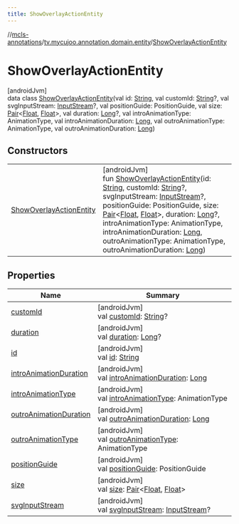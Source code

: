```yaml
---
title: ShowOverlayActionEntity
---
```

//[mcls-annotations](../../../index.html)/[tv.mycujoo.annotation.domain.entity](../index.html)/[ShowOverlayActionEntity](index.html)



# ShowOverlayActionEntity



[androidJvm]\
data class [ShowOverlayActionEntity](index.html)(val id: [String](https://kotlinlang.org/api/latest/jvm/stdlib/kotlin/-string/index.html), val customId: [String](https://kotlinlang.org/api/latest/jvm/stdlib/kotlin/-string/index.html)?, val svgInputStream: [InputStream](https://developer.android.com/reference/kotlin/java/io/InputStream.html)?, val positionGuide: PositionGuide, val size: [Pair](https://kotlinlang.org/api/latest/jvm/stdlib/kotlin/-pair/index.html)&lt;[Float](https://kotlinlang.org/api/latest/jvm/stdlib/kotlin/-float/index.html), [Float](https://kotlinlang.org/api/latest/jvm/stdlib/kotlin/-float/index.html)&gt;, val duration: [Long](https://kotlinlang.org/api/latest/jvm/stdlib/kotlin/-long/index.html)?, val introAnimationType: AnimationType, val introAnimationDuration: [Long](https://kotlinlang.org/api/latest/jvm/stdlib/kotlin/-long/index.html), val outroAnimationType: AnimationType, val outroAnimationDuration: [Long](https://kotlinlang.org/api/latest/jvm/stdlib/kotlin/-long/index.html))



## Constructors


| | |
|---|---|
| [ShowOverlayActionEntity](-show-overlay-action-entity.html) | [androidJvm]<br>fun [ShowOverlayActionEntity](-show-overlay-action-entity.html)(id: [String](https://kotlinlang.org/api/latest/jvm/stdlib/kotlin/-string/index.html), customId: [String](https://kotlinlang.org/api/latest/jvm/stdlib/kotlin/-string/index.html)?, svgInputStream: [InputStream](https://developer.android.com/reference/kotlin/java/io/InputStream.html)?, positionGuide: PositionGuide, size: [Pair](https://kotlinlang.org/api/latest/jvm/stdlib/kotlin/-pair/index.html)&lt;[Float](https://kotlinlang.org/api/latest/jvm/stdlib/kotlin/-float/index.html), [Float](https://kotlinlang.org/api/latest/jvm/stdlib/kotlin/-float/index.html)&gt;, duration: [Long](https://kotlinlang.org/api/latest/jvm/stdlib/kotlin/-long/index.html)?, introAnimationType: AnimationType, introAnimationDuration: [Long](https://kotlinlang.org/api/latest/jvm/stdlib/kotlin/-long/index.html), outroAnimationType: AnimationType, outroAnimationDuration: [Long](https://kotlinlang.org/api/latest/jvm/stdlib/kotlin/-long/index.html)) |


## Properties


| Name | Summary |
|---|---|
| [customId](custom-id.html) | [androidJvm]<br>val [customId](custom-id.html): [String](https://kotlinlang.org/api/latest/jvm/stdlib/kotlin/-string/index.html)? |
| [duration](duration.html) | [androidJvm]<br>val [duration](duration.html): [Long](https://kotlinlang.org/api/latest/jvm/stdlib/kotlin/-long/index.html)? |
| [id](id.html) | [androidJvm]<br>val [id](id.html): [String](https://kotlinlang.org/api/latest/jvm/stdlib/kotlin/-string/index.html) |
| [introAnimationDuration](intro-animation-duration.html) | [androidJvm]<br>val [introAnimationDuration](intro-animation-duration.html): [Long](https://kotlinlang.org/api/latest/jvm/stdlib/kotlin/-long/index.html) |
| [introAnimationType](intro-animation-type.html) | [androidJvm]<br>val [introAnimationType](intro-animation-type.html): AnimationType |
| [outroAnimationDuration](outro-animation-duration.html) | [androidJvm]<br>val [outroAnimationDuration](outro-animation-duration.html): [Long](https://kotlinlang.org/api/latest/jvm/stdlib/kotlin/-long/index.html) |
| [outroAnimationType](outro-animation-type.html) | [androidJvm]<br>val [outroAnimationType](outro-animation-type.html): AnimationType |
| [positionGuide](position-guide.html) | [androidJvm]<br>val [positionGuide](position-guide.html): PositionGuide |
| [size](size.html) | [androidJvm]<br>val [size](size.html): [Pair](https://kotlinlang.org/api/latest/jvm/stdlib/kotlin/-pair/index.html)&lt;[Float](https://kotlinlang.org/api/latest/jvm/stdlib/kotlin/-float/index.html), [Float](https://kotlinlang.org/api/latest/jvm/stdlib/kotlin/-float/index.html)&gt; |
| [svgInputStream](svg-input-stream.html) | [androidJvm]<br>val [svgInputStream](svg-input-stream.html): [InputStream](https://developer.android.com/reference/kotlin/java/io/InputStream.html)? |

